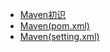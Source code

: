 * [Maven初识](学习系列记录/Maven学习笔记/Maven初识.md)
* [Maven(pom.xml)](学习系列记录/Maven学习笔记/Maven[pom.xml].md)
* [Maven(setting.xml)](学习系列记录/Maven学习笔记/Maven学习笔记Maven[setting.xml].md)
